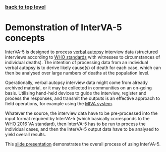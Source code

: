### [back to top level](https://github.com/peterbyass/InterVA-5)

# Demonstration of InterVA-5 concepts

InterVA-5 is designed to process [verbal autopsy](https://en.wikipedia.org/wiki/Verbal_autopsy) interview data (structured interviews according to [WHO standards](https://www.who.int/healthinfo/statistics/verbalautopsystandards/en/) with witnesses to circumstances of individual deaths). The intention of processing data from an individual verbal autopsy is to derive likely cause(s) of death for each case, which can then be analysed over large numbers of deaths at the population level.

Operationally, verbal autopsy interview data might come from already archived material, or it may be collected in communities on an on-going basis. Utilising hand-held devices to guide the interview, register and process the responses, and transmit the outputs is an effective approach to field operations, for example using the [MIVA system](https://github.com/peterbyass/InterVA-5/tree/master/MIVA%20mobile%20utilities%20for%20InterVA-5). 

Whatever the source, the interview data have to be pre-processed into the input format required by InterVA-5 (which basically corresponds to the WHO 2016 VA standard), then InterVA-5 has to be run to process the individual cases, and then the InterVA-5 output data have to be analysed to yield overall results.

This [slide presentation](https://github.com/peterbyass/InterVA-5/blob/master/Demonstration%20of%20InterVA-5%20concepts/Demonstration%20of%20InterVA-5.pdf) demonstrates the overall process of using InterVA-5.


